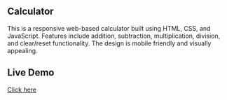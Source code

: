 ## Calculator

This is a responsive web-based calculator built using HTML, CSS, and JavaScript.
Features include addition, subtraction, multiplication, division, and clear/reset functionality.
The design is mobile friendly and visually appealing.

## Live Demo
[Click here](https://mansi-calculator.netlify.app/)
